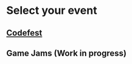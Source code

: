# Select your event

## [Codefest](https://github.com/AlmasB/Events/issues/1)

## Game Jams (Work in progress)